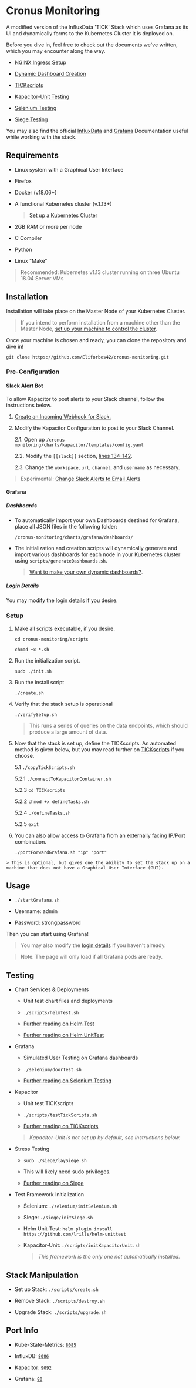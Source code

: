 
# Cronus Monitoring
A modified version of the InfluxData 'TICK' Stack which uses Grafana as its UI and dynamically forms to the Kubernetes Cluster it is deployed on. 

Before you dive in, feel free to check out the documents we've written, which you may encounter along the way.

- [NGINX Ingress Setup](https://github.com/Eliforbes42/cronus-monitoring/blob/master/NGINX-Ingress.md)

- [Dynamic Dashboard Creation](https://github.com/Eliforbes42/cronus-monitoring/blob/master/GRAFANA.md)

- [TICKscripts](https://github.com/Eliforbes42/cronus-monitoring/blob/master/charts/kapacitor/TICKscripts/README.md)

- [Kapacitor-Unit Testing](https://github.com/Eliforbes42/cronus-monitoring/tree/master/charts/kapacitor/TICKscripts/tests)

- [Selenium Testing](https://github.com/Eliforbes42/cronus-monitoring/blob/master/selenium/README.md)

- [Siege Testing](https://github.com/Eliforbes42/cronus-monitoring/blob/master/siege/README.md)

You may also find the official [InfluxData](https://docs.influxdata.com/) and [Grafana](https://grafana.com/docs/) Documentation useful while working with the stack.

## Requirements

- Linux system with a Graphical User Interface

- Firefox

- Docker (v18.06+)

- A functional Kubernetes cluster (v.1.13+)

    > [Set up a Kubernetes Cluster](https://kubernetes.io/docs/setup/independent/create-cluster-kubeadm/)

- 2GB RAM or more per node

- C Compiler

- Python

- Linux "Make"

> Recommended: Kubernetes v1.13 cluster running on three Ubuntu 18.04 Server VMs

## Installation

Installation will take place on the Master Node of your Kubernetes Cluster.

> If you intend to perform installation from a machine other than the Master Node, [set up your machine to control the cluster](https://kubernetes.io/docs/setup/independent/create-cluster-kubeadm/#optional-controlling-your-cluster-from-machines-other-than-the-master).

Once your machine is chosen and ready, you can clone the repository and dive in!

`git clone https://github.com/Eliforbes42/cronus-monitoring.git`



### Pre-Configuration

#### Slack Alert Bot
To allow Kapacitor to post alerts to your Slack channel, follow the instructions below.

1. [Create an Incoming Webhook for Slack.](https://api.slack.com/incoming-webhooks)

2. Modify the Kapacitor Configuration to post to your Slack Channel.

    2.1. Open up `/cronus-monitoring/charts/kapacitor/templates/config.yaml`

    2.2. Modify the `[[slack]]` section, [lines 134-142](https://github.com/Eliforbes42/cronus-monitoring/blob/master/charts/kapacitor/templates/config.yaml#L134).
    
    2.3. Change the `workspace`, `url`, `channel`, and `username` as necessary.

> Experimental: [Change Slack Alerts to Email Alerts](https://github.com/Eliforbes42/cronus-monitoring/blob/master/scripts/README.md#slackalerttoemailsh)

#### Grafana 

##### Dashboards
- To automatically import your own Dashboards destined for Grafana, place all JSON files in the following folder: 

      /cronus-monitoring/charts/grafana/dashboards/

- The initialization and creation scripts will dynamically generate and import various dashboards for each node in your Kubernetes cluster using `scripts/generateDashboards.sh`.
  > [Want to make your own dynamic dashboards?](https://github.com/Eliforbes42/cronus-monitoring/blob/master/GRAFANA.md).

##### Login Details

You may modify the [login details](https://github.com/Eliforbes42/cronus-monitoring/blob/master/charts/grafana/values.yaml#L112) if you desire.

### Setup
1.   Make all scripts executable, if you desire.
         
         cd cronus-monitoring/scripts

         chmod +x *.sh

2.   Run the initialization script.
                   
         sudo ./init.sh

3.   Run the install script

         ./create.sh

4.   Verify that the stack setup is operational

         ./verifySetup.sh

        > This runs a series of queries on the data endpoints, which should produce a large amount of data.

5.   Now that the stack is set up, define the TICKscripts. An automated method is given below, but you may read further on [TICKscripts](https://github.com/Eliforbes42/cronus-monitoring/blob/master/charts/kapacitor/TICKscripts/README.md) if you choose.

        5.1   `./copyTickScripts.sh`  

        5.2.1 `./connectToKapacitorContainer.sh`

        5.2.3 `cd TICKscripts`

        5.2.2 `chmod +x defineTasks.sh`

        5.2.4 `./defineTasks.sh`

        5.2.5 `exit`

6.   You can also allow access to Grafana from an externally facing IP/Port combination.

         ./portForwardGrafana.sh "ip" "port"

    > This is optional, but gives one the ability to set the stack up on a machine that does not have a Graphical User Interface (GUI).

## Usage

-  `./startGrafana.sh`

- Username: admin

- Password: strongpassword

Then you can start using Grafana!

> You may also modify the [login details](https://github.com/Eliforbes42/cronus-monitoring/blob/master/charts/grafana/values.yaml#L112) if you haven't already.

> Note: The page will only load if all Grafana pods are ready.

## Testing

- Chart Services & Deployments

    -  Unit test chart files and deployments

    -  `./scripts/helmTest.sh`

    - [Further reading on Helm Test](https://github.com/helm/helm/blob/master/docs/chart_tests.md)

    - [Further reading on Helm UnitTest](https://github.com/lrills/helm-unittest)

- Grafana

    - Simulated User Testing on Grafana dashboards

    - `./selenium/doorTest.sh`
    
    - [Further reading on Selenium Testing](https://github.com/Eliforbes42/cronus-monitoring/blob/master/selenium/README.md)

- Kapacitor

    - Unit test TICKscripts

    - `./scripts/testTickScripts.sh`

    - [Further reading on TICKscripts](https://github.com/Eliforbes42/cronus-monitoring/blob/master/charts/kapacitor/TICKscripts/README.md)

    > *Kapacitor-Unit is not set up by default, see instructions below.*

- Stress Testing

    - `sudo ./siege/laySiege.sh`

    - This will likely need sudo privileges.

    - [Further reading on Siege](https://github.com/Eliforbes42/cronus-monitoring/blob/master/siege/README.md)

- Test Framework Initialization

    - Selenium: `./selenium/initSelenium.sh`

    - Siege: `./siege/initSiege.sh`

    - Helm Unit-Test: `helm plugin install https://github.com/lrills/helm-unittest`

    - Kapacitor-Unit: `./scripts/initKapacitorUnit.sh`

        > *This framework is the only one not automatically installed.*

## Stack Manipulation

- Set up Stack:  `./scripts/create.sh`

- Remove Stack:  `./scripts/destroy.sh`

- Upgrade Stack: `./scripts/upgrade.sh`        

## Port Info
* Kube-State-Metrics: [`8085`](https://github.com/Eliforbes42/cronus-monitoring/blob/master/charts/kube-state-metrics/values.yaml#L8)

* InfluxDB: [`8086`](https://github.com/Eliforbes42/cronus-monitoring/blob/master/charts/influxdb/values.yaml#L103)

* Kapacitor: [`9092`](https://github.com/Eliforbes42/cronus-monitoring/blob/master/charts/kapacitor/templates/config.yaml#L17)

* Grafana: [`80`](https://github.com/Eliforbes42/cronus-monitoring/blob/master/charts/grafana/values.yaml#L58)
